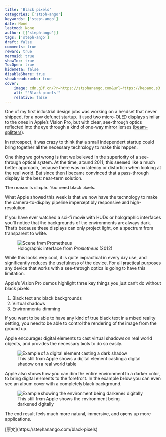 ```yaml
---
title: 'Black pixels'
categories: ['steph-ango']
keywords: ['steph-ango']
date: None
lastmod: None
author: [['steph-ango']]
tags: ['steph-ango']
draft: false 
comments: true
reward: true 
mermaid: true 
showToc: true 
TocOpen: true 
hidemeta: false 
disableShare: true 
showbreadcrumbs: true 
cover:
    image: cdn.g0f.cn/?r=https://stephanango.com&url=https://kepano.s3.amazonaws.com/prometheus-ui.jpg
    alt: "'Black pixels'"
    relative: false
---
```


<div>

<p>One of my first industrial design jobs was working on a headset that never shipped, for a now defunct startup. It used two micro-OLED displays similar to the ones in Apple’s Vision Pro, but with clear, see-through optics reflected into the eye through a kind of one-way mirror lenses (<a href="https://en.wikipedia.org/wiki/Beam_splitter" target="_blank">beam-splitters</a>).</p>
<p>In retrospect, it was crazy to think that a small independent startup could bring together all the necessary technology to make this happen.</p>
<p>One thing we got wrong is that we believed in the superiority of a see-through optical system. At the time, around 2011, this seemed like a much better approach, because there was no latency or distortion when looking at the real world. But since then I became convinced that a pass-through display is the best near-term solution.</p>
<p>The reason is simple. You need black pixels.</p>
<p>What Apple showed this week is that we now have the technology to make the camera-to-display pipeline imperceptibly responsive and high-resolution.</p>
<p>If you have ever watched a sci-fi movie with HUDs or holographic interfaces you’ll notice that the backgrounds of the environments are always dark. That’s because these displays can only project light, on a spectrum from transparent to white.</p>
<figure class="wide">
<img alt="Scene from Prometheus" src="cdn.g0f.cn/?r=https://stephanango.com&url=https://kepano.s3.amazonaws.com/prometheus-ui.jpg"/>
<figcaption>Holographic interface from <em>Prometheus</em> (2012)</figcaption>
</figure>
<p>While this looks very cool, it is quite impractical in every day use, and significantly reduces the usefulness of the device. For all practical purposes any device that works with a see-through optics is going to have this limitation.</p>
<p>Apple’s Vision Pro demos highlight three key things you just can’t do without black pixels:</p>
<ol>
<li>Black text and black backgrounds</li>
<li>Virtual shadows</li>
<li>Environmental dimming</li>
</ol>
<p>If you want to be able to have any kind of true black text in a mixed reality setting, you need to be able to control the rendering of the image from the ground up.</p>
<p>Apple encourages digital elements to cast virtual shadows on real world objects, and provides the necessary tools to do so easily.</p>
<figure class="wide">
<img alt="Example of a digital element casting a dark shadow" src="cdn.g0f.cn/?r=https://stephanango.com&url=https://kepano.s3.amazonaws.com/vision-pro-hello.jpeg"/>
<figcaption>This still from Apple shows a digital element casting a digital shadow on a real world table</figcaption>
</figure>
<p>Apple also shows how you can dim the entire environment to a darker color, to bring digital elements to the forefront. In the example below you can even see an album cover with a completely black background.</p>
<figure class="wide">
<img alt="Example showing the environment being darkened digitally" src="cdn.g0f.cn/?r=https://stephanango.com&url=https://kepano.s3.amazonaws.com/vision-pro-dimming.jpeg"/>
<figcaption>This still from Apple shows the environment being darkened digitally</figcaption>
</figure>
<p>The end result feels much more natural, immersive, and opens up more applications.</p>

</div>

<div>
[原文](https://stephanango.com/black-pixels)
</div>

